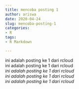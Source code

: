 ```yaml
---
title: mencoba posting 1
author: ariswa
date: 2020-04-24
slug: mencoba-posting-1
categories:
- R
tags:
- R Markdown

---
```

ini adalah posting ke 1 dari rcloud  
ini adalah posting ke 1 dari rcloud  
_ini adalah posting ke 1 dari rcloud  
ini adalah posting ke 1 dari rcloud  
ini adalah posting ke 1 dari rcloud_